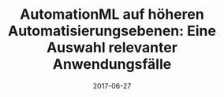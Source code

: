 ---
abstract: ''
authors:
- Bernhard Wally
- Miriam Schleipen
- Nicole Schmidt
- Nikolai D´Agostino
- Robert Henßen
- Yingbing Hua
date: '2017-06-27'
featured: false
links:
- name: Publik
  url: https://publik.tuwien.ac.at/showentry.php?ID=260547&lang=1
publication_types:
- '0'
publishDate: '2017-06-27'
title: 'AutomationML auf höheren Automatisierungsebenen: Eine Auswahl relevanter Anwendungsfälle'
url_pdf: ''
---